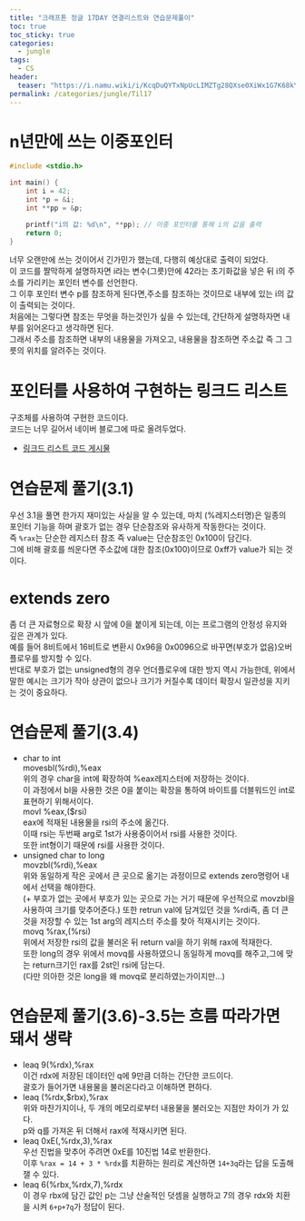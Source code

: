 ```yaml
---
title: "크래프톤 정글 17DAY 연결리스트와 연습문제풀이"
toc: true
toc_sticky: true
categories:
  - jungle
tags:
  - CS
header:
  teaser: "https://i.namu.wiki/i/KcqDuQYTxNpUcLIMZTg28QXse0XiWx1G7K68kYYCo1GuhoHmhB_V8Qe9odGGt0BH9-0nQZTN53WXTNpDmwVfWQ.svg"
permalink: /categories/jungle/Til17
---
```

# n년만에 쓰는 이중포인터

```c
#include <stdio.h>

int main() {
    int i = 42;
    int *p = &i;
    int **pp = &p; 

    printf("i의 값: %d\n", **pp); // 이중 포인터를 통해 i의 값을 출력
    return 0;
}

```
너무 오랜만에 쓰는 것이어서 긴가민가 했는데, 다행히 예상대로 출력이 되었다.<br>
이 코드를 짤막하게 설명하자면 i라는 변수(그릇)안에 42라는 초기화값을 넣은 뒤 i의 주소를 가리키는 포인터 변수를 선언한다.<br>
그 이후 포인터 변수 p를 참조하게 된다면,주소를 참조하는 것이므로 내부에 있는 i의 값이 출력되는 것이다.<br>
처음에는 그렇다면 참조는 무엇을 하는것인가 싶을 수 있는데, 간단하게 설명하자면 내부를 읽어온다고 생각하면 된다.<br>
그래서 주소를 참조하면 내부의 내용물을 가져오고, 내용물을 참조하면 주소값 즉 그 그릇의 위치를 알려주는 것이다.
# 포인터를 사용하여 구현하는 링크드 리스트
구조체를 사용하여 구현한 코드이다.<br>
코드는 너무 길어서 네이버 블로그에 따로 올려두었다.<br>
- [링크드 리스트 코드 게시물](https://blog.naver.com/kln99988/223406650091)
# 연습문제 풀기(3.1)
우선 3.1을 풀면 한가지 재미있는 사실을 알 수 있는데, 마치 (%레지스터명)은 일종의 포인터 기능을 하며 괄호가 없는 경우 단순참조와 유사하게 작동한다는 것이다.<br>
즉 `%rax`는 단순한 레지스터 참조 즉 value는 단순참조인 0x100이 담긴다.<br>
그에 비해 괄호를 씌운다면 주소값에 대한 참조(0x100)이므로 0xff가 value가 되는 것이다.
# extends zero
좀 더 큰 자료형으로 확장 시 앞에 0을 붙이게 되는데, 이는 프로그램의 안정성 유지와 깊은 관계가 있다.<br>
예를 들어 8비트에서 16비트로 변환시 0x96을 0x0096으로 바꾸면(부호가 없음)오버플로우를 방지할 수 있다.<br>
반대로 부호가 없는 unsigned형의 경우 언더플로우에 대한 방지 역시 가능한데, 위에서 말한 예시는 크기가 작아 상관이 없으나 크기가 커질수록 데이터 확장시 일관성을 지키는 것이 중요하다.
# 연습문제 풀기(3.4)
- char to int<br>
movesbl(%rdi),%eax<br>
위의 경우  char을 int에 확장하여 %eax레지스터에 저장하는 것이다.<br>
이 과정에서 bl을 사용한 것은 0을 붙이는 확장을 통하여 바이트를 더블워드인 int로 표현하기 위해서이다.<br>
movl %eax,($rsi)<br>
eax에 적재된 내용물을 rsi의 주소에 옮긴다.<br>
이때 rsi는 두번째 arg로 1st가 사용중이어서 rsi를 사용한 것이다.<br>
또한 int형이기 때문에 rsi를 사용한 것이다.
- unsigned char to long<br>
movzbl(%rdi),%eax<br>
위와 동일하게 작은 곳에서 큰 곳으로 옮기는 과정이므로 extends zero명령어 내에서 선택을 해야한다.<br>
(+ 부호가 없는 곳에서 부호가 있는 곳으로 가는 거기 때문에 우선적으로 movzbl을 사용하여 크기를 맞추어준다.)
또한 retrun val에 담겨있던 것을 %rdi즉, 좀 더 큰 것을 저장할 수 있는 1st arg의 레지스터 주소를 찾아 적재시키는 것이다.<br>
movq %rax,(%rsi)<br>
위에서 저장한 rsi의 값을 불러온 뒤 return val을 하기 위해 rax에 적재한다.<br>
또한 long의 경우 위에서 movq를 사용하였으니 동일하게 movq를 해주고,그에 맞는 return크기인 rax를 2st인 rsi에 담는다.<br>
(다만 의아한 것은 long을 왜 movq로 분리하였는가이지만...)
# 연습문제 풀기(3.6)-3.5는 흐름 따라가면 돼서 생략
- leaq 9(%rdx),%rax<br>
이건 rdx에 저장된 데이터인 q에 9만큼 더하는 간단한 코드이다.<br>
괄호가 들어가면 내용물을 불러온다라고 이해하면 편하다.<br>
- leaq (%rdx,$rbx),%rax<br>
위와 마찬가지이나, 두 개의 메모리로부터 내용물을 불러오는 지점만 차이가 가 있다.<br>
p와 q를 가져온 뒤 더해서 rax에 적재시키면 된다.<br>
- leaq 0xE(,%rdx,3),%rax<br>
우선 진법을 맞추어 주려면 0xE를 10진법 14로 반환한다.<br>
이후 `%rax = 14 + 3 * %rdx`를 치환하는 원리로 계산하면 `14+3q`라는 답을 도출해잴 수 있다.<br>
- leaq 6(%rbx,%rdx,7),%rdx<br>
이 경우 rbx에 담긴 값인 p는 그냥 산술적인 덧셈을 실행하고 7의 경우 rdx와 치환을 시켜 `6+p+7q`가 정답이 된다.